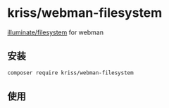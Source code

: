 # kriss/webman-filesystem

[illuminate/filesystem](https://packagist.org/packages/illuminate/filesystem) for webman

## 安装

```bash
composer require kriss/webman-filesystem
```

## 使用

